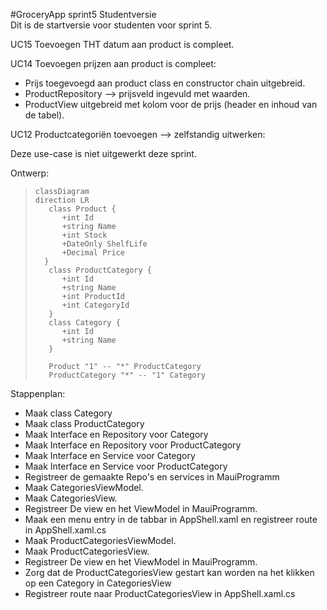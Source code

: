 #GroceryApp sprint5 Studentversie  
Dit is de startversie voor studenten voor sprint 5.  
 
UC15 Toevoegen THT datum aan product is compleet.  

UC14 Toevoegen prijzen aan product is compleet: 

- Prijs toegevoegd aan product class en constructor chain uitgebreid.  
- ProductRepository --> prijsveld ingevuld met waarden.  
- ProductView uitgebreid met kolom voor de prijs (header en inhoud van de tabel).      

UC12 Productcategoriën toevoegen --> zelfstandig uitwerken:  

Deze use-case is niet uitgewerkt deze sprint.

Ontwerp:
>```mermaid
>classDiagram
>direction LR
>    class Product {
>	    +int Id
>	    +string Name
>	    +int Stock
>	    +DateOnly ShelfLife
>	    +Decimal Price
>   }
>    class ProductCategory {
>	    +int Id
>	    +string Name
>	    +int ProductId
>	    +int CategoryId
>    }
>    class Category {
>	    +int Id
>	    +string Name
>    }
>
>    Product "1" -- "*" ProductCategory
>    ProductCategory "*" -- "1" Category
> ```
Stappenplan:  
- Maak class Category  
- Maak class ProductCategory  
- Maak Interface en Repository voor Category  
- Maak Interface en Repository voor ProductCategory  
- Maak Interface en Service voor Category  
- Maak Interface en Service voor ProductCategory  
- Registreer de gemaakte Repo's en services in MauiProgramm  
- Maak CategoriesViewModel.  
- Maak CategoriesView.  
- Registreer De view en het ViewModel in MauiProgramm.  
- Maak een menu entry in de tabbar in AppShell.xaml en registreer route in AppShell.xaml.cs  
- Maak ProductCategoriesViewModel.  
- Maak ProductCategoriesView.  
- Registreer De view en het ViewModel in MauiProgramm.  
- Zorg dat de ProductCategoriesView gestart kan worden na het klikken op een Category in CategoriesView  
- Registreer route naar ProductCategoriesView in AppShell.xaml.cs  




